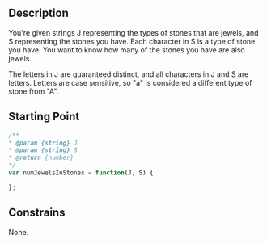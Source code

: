 ## Description

You're given strings J representing the types of stones that are jewels, and S representing the stones you have.  Each character in S is a type of stone you have.  You want to know how many of the stones you have are also jewels.

The letters in J are guaranteed distinct, and all characters in J and S are letters. Letters are case sensitive, so "a" is considered a different type of stone from "A".

## Starting Point

``` javascript
/**
* @param {string} J
* @param {string} S
* @return {number}
*/
var numJewelsInStones = function(J, S) {

};
```

## Constrains

None.
